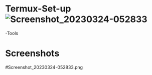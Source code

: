 # Termux-Set-up![Screenshot_20230324-052833](https://user-images.githubusercontent.com/118968969/227390381-258108c6-4960-496b-880d-db12e54c32f1.png)
-Tools


# Screenshots 


#Screenshot_20230324-052833.png
